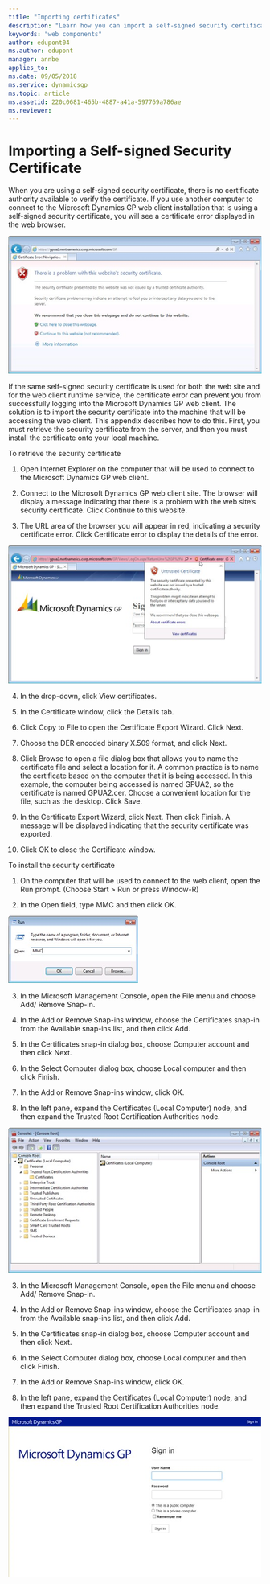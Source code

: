 ```yaml
---
title: "Importing certificates"
description: "Learn how you can import a self-signed security certificate for Dynamics GP for test reasons."
keywords: "web components"
author: edupont04
ms.author: edupont
manager: annbe
applies_to: 
ms.date: 09/05/2018
ms.service: dynamicsgp
ms.topic: article
ms.assetid: 220c0681-465b-4887-a41a-597769a786ae
ms.reviewer: 
---
```

<span id="_Toc498953379" class="anchor"></span>

# Importing a Self-signed Security Certificate

When you are using a self-signed security certificate, there is no certificate authority available to verify the certificate. If you use another computer to connect to the Microsoft Dynamics GP web client installation that is using a self-signed security certificate, you will see a certificate error displayed in the web browser.

![shows the error page in a browser when a dynamics gp deployment uses a certificate with a problem.](media/manage-certificate-error.png "Certificates")  

If the same self-signed security certificate is used for both the web site and for the web client runtime service, the certificate error can prevent you from successfully logging into the Microsoft Dynamics GP web client. The solution is to import the security certificate into the machine that will be accessing the web client. This appendix describes how to do this. First, you must retrieve the security certificate from the server, and then you must install the certificate onto your local machine.

To retrieve the security certificate

1. Open Internet Explorer on the computer that will be used to connect to the Microsoft Dynamics GP web client.

2. Connect to the Microsoft Dynamics GP web client site. The browser will display a message indicating that there is a problem with the web site’s security certificate. Click Continue to this website.

3. The URL area of the browser you will appear in red, indicating a security certificate error. Click Certificate error to display the details of the error.

![shows a popup with a warning about an untrusted certificate in the dynamics gp login screen.](media/manage-certificate-unrtusted.png "Certificates")  

4. In the drop-down, click View certificates.

5. In the Certificate window, click the Details tab.

6. Click Copy to File to open the Certificate Export Wizard. Click Next.

7. Choose the DER encoded binary X.509 format, and click Next.

8. Click Browse to open a file dialog box that allows you to name the certificate file and select a location for it. A common practice is to name the certificate based on the computer that it is being accessed. In this example, the computer being accessed is named GPUA2, so the certificate is named GPUA2.cer. Choose a convenient location for the file, such as the desktop. Click Save.

9. In the Certificate Export Wizard, click Next. Then click Finish. A message will be displayed indicating that the security certificate was exported.

10. Click OK to close the Certificate window.

To install the security certificate

1. On the computer that will be used to connect to the web client, open the Run prompt. (Choose Start &gt; Run or press Window-R)

2. In the Open field, type MMC and then click OK.

![shows the windows run dialog with the command to run mmc.](media/manage-certificate-run-mmc.png "Certificates")  

3. In the Microsoft Management Console, open the File menu and choose Add/ Remove Snap-in.

4. In the Add or Remove Snap-ins window, choose the Certificates snap-in from the Available snap-ins list, and then click Add.

5. In the Certificates snap-in dialog box, choose Computer account and then click Next.

6. In the Select Computer dialog box, choose Local computer and then click Finish.

7. In the Add or Remove Snap-ins window, click OK.

8. In the left pane, expand the Certificates (Local Computer) node, and then expand the Trusted Root Certification Authorities node.

![shows the certificates console snap-in.](media/manage-certificate-mmc.png "Certificates")  

3. In the Microsoft Management Console, open the File menu and choose Add/ Remove Snap-in.

4. In the Add or Remove Snap-ins window, choose the Certificates snap-in from the Available snap-ins list, and then click Add.

5. In the Certificates snap-in dialog box, choose Computer account and then click Next.

6. In the Select Computer dialog box, choose Local computer and then click Finish.

7. In the Add or Remove Snap-ins window, click OK.

8. In the left pane, expand the Certificates (Local Computer) node, and then expand the Trusted Root Certification Authorities node.

![shows the login screen to dynamics gp in the browser.](media/install-web-login-03.png "GP login")  
